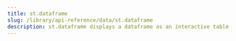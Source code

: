 ```yaml
---
title: st.dataframe
slug: /library/api-reference/data/st.dataframe
description: st.dataframe displays a dataframe as an interactive table.
---
```


<Autofunction function="streamlit.dataframe" />
